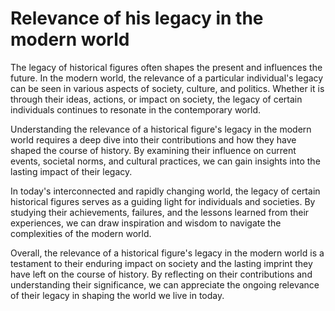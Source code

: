 <h1>Relevance of his legacy in the modern world</h1>
<p>The legacy of historical figures often shapes the present and influences the future. In the modern world, the relevance of a particular individual's legacy can be seen in various aspects of society, culture, and politics. Whether it is through their ideas, actions, or impact on society, the legacy of certain individuals continues to resonate in the contemporary world.</p>
<p>Understanding the relevance of a historical figure's legacy in the modern world requires a deep dive into their contributions and how they have shaped the course of history. By examining their influence on current events, societal norms, and cultural practices, we can gain insights into the lasting impact of their legacy.</p>
<p>In today's interconnected and rapidly changing world, the legacy of certain historical figures serves as a guiding light for individuals and societies. By studying their achievements, failures, and the lessons learned from their experiences, we can draw inspiration and wisdom to navigate the complexities of the modern world.</p>
<p>Overall, the relevance of a historical figure's legacy in the modern world is a testament to their enduring impact on society and the lasting imprint they have left on the course of history. By reflecting on their contributions and understanding their significance, we can appreciate the ongoing relevance of their legacy in shaping the world we live in today.</p>